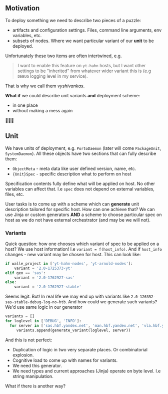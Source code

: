 ## Motivation
To deploy something we need to describe two pieces of a puzzle:
 * artifacts and configuration settings.
 Files, command line arguments, env variables, etc.
 * subsets of nodes.
 Where we want particular variant of our **unit** to be deployed.

Unfortunately these two items are often intertwined, e.g.
>I want to enable this feature on `yt-hahn` hosts, but I want other settings to be "inherited" from
>whatever wider variant this is (e.g `DEBUG` logging level in my service).

That is why we call them _vyshivankas_. 

**What if** we could describe unit variants **and** deployment scheme:
  * in one place
  * without making a mess again

🤔🤔🤔


## Unit
We have units of deployment, e.g. `PortoDaemon` (later will come `PackageUnit`, `SystemDaemon`).
All these objects have two sections that can fully describe them:
  * `ObjectMeta` - meta data like user defined version, name, etc.
  * `{Unit}Spec` - specific description what to perform on host

Specification contents fully define what will be applied on host. No other variables can affect that. I.e
`spec` does not depend on external variables, files, etc.

User tasks is to come up with a scheme which can **generate** unit description tailored for specific host.
How can one achieve that? We can use Jinja or custom generators **AND** a scheme to choose particular
 spec on host as we do not have external orchestrator (and may be we will not).

### Variants
Quick question: how one chooses which variant of spec to be applied on a host? 
We use host information! I.e `variant = f(host_info)`. And if `host_info` changes - 
new variant may be chosen for host. This can look like:
```python
if walle_project in ['yt-hahn-nodes', 'yt-arnold-nodes']:
    variant = '2.0-1725373-yt'
elif geo == 'sas':
    variant = '2.0-1762927-sas'
else:
    variant = '2.0-1762927-stable'
```
Seems legit. But!
In real life we may end up with variants like `2.0-126352-sas-stable-debug-log-no-htb`. And how
could we generate such variants? We'd use same logic in our generator
```python
variants = []
for loglevel in ['DEBUG', 'INFO']:
  for server in ['sas.hbf.yandex.net', 'man.hbf.yandex.net', 'vla.hbf.yandex.net']:
     variants.append(generate_variant(loglevel, server))
```
And this is not perfect:
  * Duplication of logic in two very separate places. Or combinatorial explosion.
  * Cognitive load to come up with names for variants.
  * We need this generator.
  * We need types and current approaches (Jinja) operate on byte level. I.e string manipulation.

What if there is another way?
